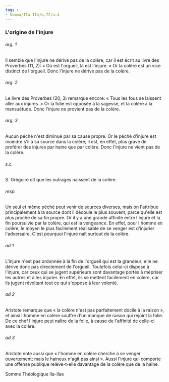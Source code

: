 ```yaml
---
tags : 
- Summa/IIa-IIæ/q.72/a.4
---
```


### L'origine de l'injure

###### arg. 1
Il semble que l'injure ne dérive pas de la colère, car il est écrit au livre des Proverbes (11, 2): « Où est l'orgueil, là est l'injure. » Or la colère est un vice distinct de l'orgueil. Donc l'injure ne dérive pas de la colère. 

###### arg. 2
Le livre des Proverbes (20, 3) remarque encore: « Tous les fous se laissent aller aux injures. » Or la folie est opposée à la sagesse, et la colère à la mansuétude. Donc l'injure ne provient pas de la colère. 

###### arg. 3
Aucun péché n'est diminué par sa cause propre. Or le péché d'injure est moindre s'il a sa source dans la colère; il est, en effet, plus grave de proférer des injures par haine que par colère. Donc l'injure ne vient pas de la colère. 

###### s.c.
S. Grégoire dit que les outrages naissent de la colère. 

###### resp.
Un seul et même péché peut venir de sources diverses, mais on l'attribue principalement à la source dont il découle le plus souvent, parce qu'elle est plus proche de sa fin propre. Or il y a une grande affinité entre l'injure et la fin poursuivie par la colère, qui est la vengeance. En effet, pour l'homme en colère, le moyen le plus facilement réalisable de se venger est d'injurier l'adversaire. C'est pourquoi l'injure naît surtout de la colère. 

###### ad 1
L'injure n'est pas ordonnée à la fin de l'orgueil qui est la grandeur; elle ne dérive donc pas directement de l'orgueil. Toutefois celui-ci dispose à l'injure, car ceux qui se jugent supérieurs sont davantage portés à mépriser les autres et à les injurier. En effet, ils se mettent facilement en colère, car ils jugent révoltant tout ce qui s'oppose à leur volonté. 

###### ad 2
Aristote remarque que « la colère n'est pas parfaitement docile à la raison », et ainsi l'homme en colère souffre d'un manque de raison qui rejoint la folie. De ce chef l'injure peut naître de la folie, à cause de l'affinité de celle-ci avec la colère. 

###### ad 3
Aristote note aussi que « l'homme en colère cherche à se venger ouvertement; mais le haineux n'agit pas ainsi ». Aussi l'injure qui comporte une offense publique relève-t-elle davantage de la colère que de la haine. 

Somme Théologique IIa-IIae


